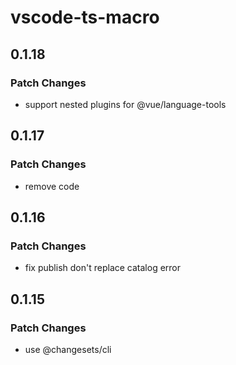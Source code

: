 # vscode-ts-macro

## 0.1.18
### Patch Changes

- support nested plugins for @vue/language-tools

## 0.1.17
### Patch Changes

- remove code

## 0.1.16
### Patch Changes

- fix publish don't replace catalog error

## 0.1.15
### Patch Changes

- use @changesets/cli
